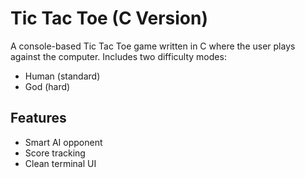 # Tic Tac Toe (C Version)
A console-based Tic Tac Toe game written in C where the user plays against the computer. Includes two difficulty modes:
- Human (standard)
- God (hard)

## Features
- Smart AI opponent
- Score tracking
- Clean terminal UI
